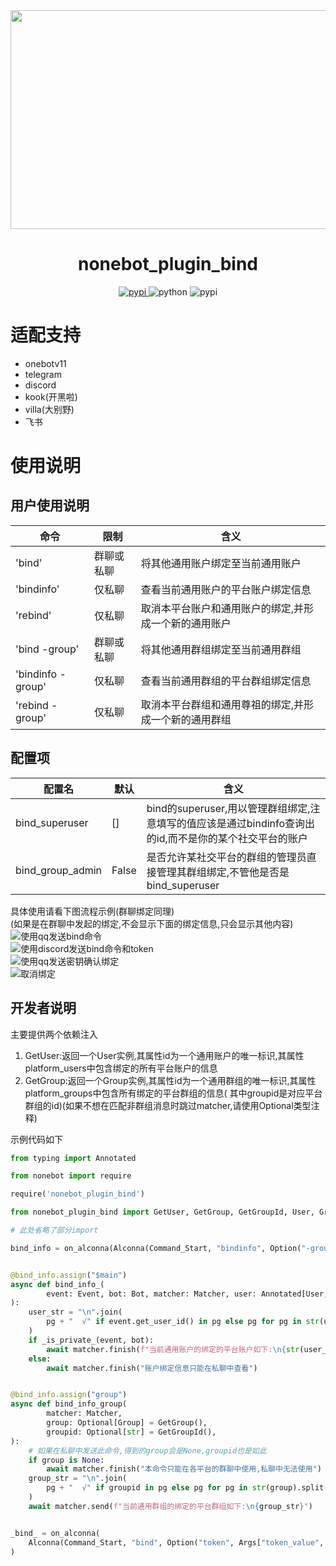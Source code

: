 <div align="center">
  <a href="https://github.com/canxin121">
    <img src="https://socialify.git.ci/canxin121/nonebot_plugin_bind/image?font=Raleway&forks=1&issues=1&language=1&logo=https%3A%2F%2Fcanxin121.github.io%2Fdocs%2Flogo.png&name=1&owner=1&pattern=Charlie%20Brown&pulls=1&stargazers=1&theme=Auto" width="700" height="350">
  </a>
  <h1>nonebot_plugin_bind</h1>
</div>

<p align="center">
    <a href="https://pypi.python.org/pypi/nonebot-plugin-bind">
    <img src="https://img.shields.io/pypi/v/nonebot-plugin-bind" alt="pypi">
    </a>
    <img src="https://img.shields.io/pypi/pyversions/nonebot-plugin-bind" alt="python">
    <img src="https://img.shields.io/pypi/dm/nonebot-plugin-bind" alt="pypi">
    <br />
    <a href="https://github.com/canxin121/nonebot_plugin_bind/releases/">
    <a href="https://img.shields.io/github/last-commit/canxin121/nonebot_plugin_bind">
    </a>
</p>
<div align="left">

# 适配支持

- onebotv11
- telegram
- discord
- kook(开黑啦)
- villa(大别野)
- 飞书

# 使用说明

## 用户使用说明

| 命令                | 限制    | 含义                          |
|-------------------|-------|-----------------------------|
| 'bind'            | 群聊或私聊 | 将其他通用账户绑定至当前通用账户            |
| 'bindinfo'        | 仅私聊   | 查看当前通用账户的平台账户绑定信息           |
| 'rebind'          | 仅私聊   | 取消本平台账户和通用账户的绑定,并形成一个新的通用账户 |
| 'bind -group'     | 群聊或私聊 | 将其他通用群组绑定至当前通用群组            |
| 'bindinfo -group' | 仅私聊   | 查看当前通用群组的平台群组绑定信息           |
| 'rebind -group'   | 仅私聊   | 取消本平台群组和通用尊祖的绑定,并形成一个新的通用群组 |

## 配置项

| 配置名              | 默认    | 含义                                                               |
|------------------|-------|------------------------------------------------------------------|
| bind_superuser   | []    | bind的superuser,用以管理群组绑定,注意填写的值应该是通过bindinfo查询出的id,而不是你的某个社交平台的账户 |
| bind_group_admin | False | 是否允许某社交平台的群组的管理员直接管理其群组绑定,不管他是否是bind_superuser                   |

具体使用请看下图流程示例(群聊绑定同理)  
(如果是在群聊中发起的绑定,不会显示下面的绑定信息,只会显示其他内容)  
![使用qq发送bind命令](https://raw.githubusercontent.com/canxin121/nonebot_plugin_bind/master/src/1.png)  
![使用discord发送bind命令和token](https://raw.githubusercontent.com/canxin121/nonebot_plugin_bind/master/src/2.png)  
![使用qq发送密钥确认绑定](https://raw.githubusercontent.com/canxin121/nonebot_plugin_bind/master/src/3.png)  
![取消绑定](https://raw.githubusercontent.com/canxin121/nonebot_plugin_bind/master/src/4.png)

## 开发者说明

主要提供两个依赖注入

1. GetUser:返回一个User实例,其属性id为一个通用账户的唯一标识,其属性platform_users中包含绑定的所有平台账户的信息
2. GetGroup:返回一个Group实例,其属性id为一个通用群组的唯一标识,其属性platform_groups中包含所有绑定的平台群组的信息(
   其中groupid是对应平台群组的id)(如果不想在匹配非群组消息时跳过matcher,请使用Optional类型注释)

示例代码如下

```python
from typing import Annotated

from nonebot import require

require('nonebot_plugin_bind')

from nonebot_plugin_bind import GetUser, GetGroup, GetGroupId, User, Group

# 此处省略了部分import

bind_info = on_alconna(Alconna(Command_Start, "bindinfo", Option("-group")))


@bind_info.assign("$main")
async def bind_info_(
        event: Event, bot: Bot, matcher: Matcher, user: Annotated[User, GetUser()]
):
    user_str = "\n".join(
        pg + "  √" if event.get_user_id() in pg else pg for pg in str(user).split("\n")
    )
    if _is_private_(event, bot):
        await matcher.finish(f"当前通用账户的绑定的平台账户如下:\n{str(user_str)}")
    else:
        await matcher.finish("账户绑定信息只能在私聊中查看")


@bind_info.assign("group")
async def bind_info_group(
        matcher: Matcher,
        group: Optional[Group] = GetGroup(),
        groupid: Optional[str] = GetGroupId(),
):
    # 如果在私聊中发送此命令,得到的group会是None,groupid也是如此 
    if group is None:
        await matcher.finish("本命令只能在各平台的群聊中使用,私聊中无法使用")
    group_str = "\n".join(
        pg + "  √" if groupid in pg else pg for pg in str(group).split("\n")
    )
    await matcher.send(f"当前通用群组的绑定的平台群组如下:\n{group_str}")


_bind_ = on_alconna(
    Alconna(Command_Start, "bind", Option("token", Args["token_value", str]))
)

```
